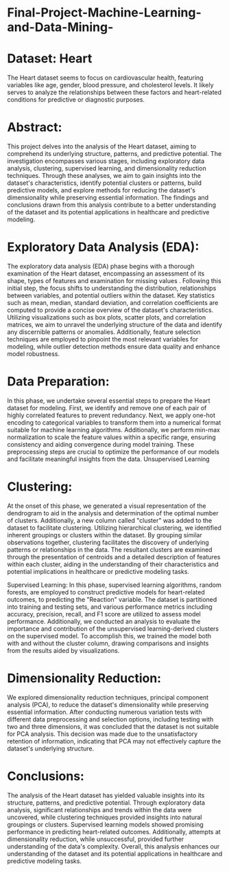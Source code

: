 # Final-Project-Machine-Learning-and-Data-Mining-

# Dataset: Heart
The Heart dataset seems to focus on cardiovascular health, featuring variables like age, gender, blood pressure, and cholesterol levels. It likely serves to analyze the relationships between these factors and heart-related conditions for predictive or diagnostic purposes.

# Abstract:
This project delves into the analysis of the Heart dataset, aiming to comprehend its underlying structure, patterns, and predictive potential. The investigation encompasses various stages, including exploratory data analysis, clustering, supervised learning, and dimensionality reduction techniques. Through these analyses, we aim to gain insights into the dataset's characteristics, identify potential clusters or patterns, build predictive models, and explore methods for reducing the dataset's dimensionality while preserving essential information. The findings and conclusions drawn from this analysis contribute to a better understanding of the dataset and its potential applications in healthcare and predictive modeling.

# Exploratory Data Analysis (EDA):
The exploratory data analysis (EDA) phase begins with a thorough examination of the Heart dataset, encompassing an assessment of its shape, types of features and examination for missing values . Following this initial step, the focus shifts to understanding the distribution, relationships between variables, and potential outliers within the dataset. Key statistics such as mean, median, standard deviation, and correlation coefficients are computed to provide a concise overview of the dataset's characteristics. Utilizing visualizations such as box plots, scatter plots, and correlation matrices, we aim to unravel the underlying structure of the data and identify any discernible patterns or anomalies. Additionally, feature selection techniques are employed to pinpoint the most relevant variables for modeling, while outlier detection methods ensure data quality and enhance model robustness.

# Data Preparation:
In this phase, we undertake several essential steps to prepare the Heart dataset for modeling. First, we identify and remove one of each pair of highly correlated features to prevent redundancy. Next, we apply one-hot encoding to categorical variables to transform them into a numerical format suitable for machine learning algorithms. Additionally, we perform min-max normalization to scale the feature values within a specific range, ensuring consistency and aiding convergence during model training. These preprocessing steps are crucial to optimize the performance of our models and facilitate meaningful insights from the data.
Unsupervised Learning

# Clustering:
At the onset of this phase, we generated a visual representation of the dendrogram to aid in the analysis and determination of the optimal number of clusters. Additionally, a new column called "cluster" was added to the dataset to facilitate clustering. Utilizing hierarchical clustering, we identified inherent groupings or clusters within the dataset. By grouping similar observations together, clustering facilitates the discovery of underlying patterns or relationships in the data. The resultant clusters are examined through the presentation of centroids and a detailed description of features within each cluster, aiding in the understanding of their characteristics and potential implications in healthcare or predictive modeling tasks.

Supervised Learning: In this phase, supervised learning algorithms, random forests, are employed to construct predictive models for heart-related outcomes, to predicting the "Reaction" variable. The dataset is partitioned into training and testing sets, and various performance metrics including accuracy, precision, recall, and F1 score are utilized to assess model performance. Additionally, we conducted an analysis to evaluate the importance and contribution of the unsupervised learning-derived clusters on the supervised model. To accomplish this, we trained the model both with and without the cluster column, drawing comparisons and insights from the results aided by visualizations.

# Dimensionality Reduction:
We explored dimensionality reduction techniques, principal component analysis (PCA), to reduce the dataset's dimensionality while preserving essential information. After conducting numerous variation tests with different data preprocessing and selection options, including testing with two and three dimensions, it was concluded that the dataset is not suitable for PCA analysis. This decision was made due to the unsatisfactory retention of information, indicating that PCA may not effectively capture the dataset's underlying structure.


# Conclusions:
The analysis of the Heart dataset has yielded valuable insights into its structure, patterns, and predictive potential. Through exploratory data analysis, significant relationships and trends within the data were uncovered, while clustering techniques provided insights into natural groupings or clusters. Supervised learning models showed promising performance in predicting heart-related outcomes. Additionally, attempts at dimensionality reduction, while unsuccessful, provided further understanding of the data's complexity. Overall, this analysis enhances our understanding of the dataset and its potential applications in healthcare and predictive modeling tasks.
